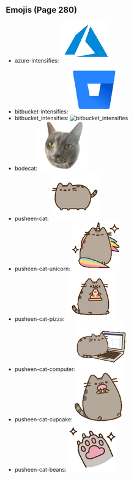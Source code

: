 
## Emojis (Page 280)

* azure-intensifies: ![azure-intensifies](output/azure-intensifies.gif)
* bitbucket-intensifies: ![bitbucket-intensifies](output/bitbucket-intensifies.gif)
* bitbucket_intensifies: ![bitbucket_intensifies](output/bitbucket_intensifies)
* bodecat: ![bodecat](output/bodecat.png)
* pusheen-cat: ![pusheen-cat](output/pusheen-cat.png)
* pusheen-cat-unicorn: ![pusheen-cat-unicorn](output/pusheen-cat-unicorn.gif)
* pusheen-cat-pizza: ![pusheen-cat-pizza](output/pusheen-cat-pizza.gif)
* pusheen-cat-computer: ![pusheen-cat-computer](output/pusheen-cat-computer.gif)
* pusheen-cat-cupcake: ![pusheen-cat-cupcake](output/pusheen-cat-cupcake.gif)
* pusheen-cat-beans: ![pusheen-cat-beans](output/pusheen-cat-beans.gif)
